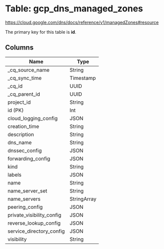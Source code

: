 # Table: gcp_dns_managed_zones

https://cloud.google.com/dns/docs/reference/v1/managedZones#resource

The primary key for this table is **id**.

## Columns

| Name          | Type          |
| ------------- | ------------- |
|_cq_source_name|String|
|_cq_sync_time|Timestamp|
|_cq_id|UUID|
|_cq_parent_id|UUID|
|project_id|String|
|id (PK)|Int|
|cloud_logging_config|JSON|
|creation_time|String|
|description|String|
|dns_name|String|
|dnssec_config|JSON|
|forwarding_config|JSON|
|kind|String|
|labels|JSON|
|name|String|
|name_server_set|String|
|name_servers|StringArray|
|peering_config|JSON|
|private_visibility_config|JSON|
|reverse_lookup_config|JSON|
|service_directory_config|JSON|
|visibility|String|
